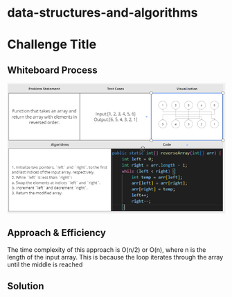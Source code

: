 # data-structures-and-algorithms

# Challenge Title
<!-- Description of the challenge -->

## Whiteboard Process
![](array.PNG)
## Approach & Efficiency
The time complexity of this approach is O(n/2) or O(n), where n is the length of the input array. This is because the loop iterates through the array until the middle is reached

## Solution
<!-- Show how to run your code, and examples of it in action -->